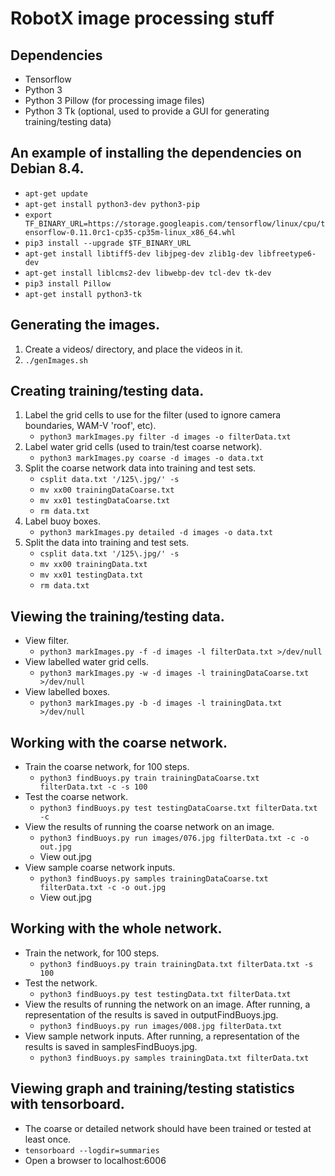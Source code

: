 # RobotX image processing stuff

## Dependencies
* Tensorflow
* Python 3
* Python 3 Pillow (for processing image files)
* Python 3 Tk (optional, used to provide a GUI for generating training/testing data)

## An example of installing the dependencies on Debian 8.4.
* `apt-get update`
* `apt-get install python3-dev python3-pip`
* `export TF_BINARY_URL=https://storage.googleapis.com/tensorflow/linux/cpu/tensorflow-0.11.0rc1-cp35-cp35m-linux_x86_64.whl`
* `pip3 install --upgrade $TF_BINARY_URL`
* `apt-get install libtiff5-dev libjpeg-dev zlib1g-dev libfreetype6-dev`
* `apt-get install liblcms2-dev libwebp-dev tcl-dev tk-dev`
* `pip3 install Pillow`
* `apt-get install python3-tk`

## Generating the images.
1. Create a videos/ directory, and place the videos in it.
2. `./genImages.sh`

## Creating training/testing data.
1. Label the grid cells to use for the filter (used to ignore camera boundaries, WAM-V 'roof', etc).
    * `python3 markImages.py filter -d images -o filterData.txt`
2. Label water grid cells (used to train/test coarse network).
    * `python3 markImages.py coarse -d images -o data.txt`
3. Split the coarse network data into training and test sets.
    * `csplit data.txt '/125\.jpg/' -s`
    * `mv xx00 trainingDataCoarse.txt`
    * `mv xx01 testingDataCoarse.txt`
    * `rm data.txt`
4. Label buoy boxes.
    * `python3 markImages.py detailed -d images -o data.txt`
5. Split the data into training and test sets.
    * `csplit data.txt '/125\.jpg/' -s`
    * `mv xx00 trainingData.txt`
    * `mv xx01 testingData.txt`
    * `rm data.txt`

## Viewing the training/testing data.
* View filter.
    * `python3 markImages.py -f -d images -l filterData.txt >/dev/null`
* View labelled water grid cells.
    * `python3 markImages.py -w -d images -l trainingDataCoarse.txt >/dev/null`
* View labelled boxes.
    * `python3 markImages.py -b -d images -l trainingData.txt >/dev/null`

## Working with the coarse network.
* Train the coarse network, for 100 steps.
    * `python3 findBuoys.py train trainingDataCoarse.txt filterData.txt -c -s 100`
* Test the coarse network.
    * `python3 findBuoys.py test testingDataCoarse.txt filterData.txt -c`
* View the results of running the coarse network on an image.
    * `python3 findBuoys.py run images/076.jpg filterData.txt -c -o out.jpg`
    * View out.jpg
* View sample coarse network inputs.
    * `python3 findBuoys.py samples trainingDataCoarse.txt filterData.txt -c -o out.jpg`
    * View out.jpg

## Working with the whole network.
* Train the network, for 100 steps.
    * `python3 findBuoys.py train trainingData.txt filterData.txt -s 100`
* Test the network.
    * `python3 findBuoys.py test testingData.txt filterData.txt`
* View the results of running the network on an image. After running, a representation of the results is saved in outputFindBuoys.jpg.
    * `python3 findBuoys.py run images/008.jpg filterData.txt`
* View sample network inputs. After running, a representation of the results is saved in samplesFindBuoys.jpg.
    * `python3 findBuoys.py samples trainingData.txt filterData.txt`

## Viewing graph and training/testing statistics with tensorboard.
* The coarse or detailed network should have been trained or tested at least once.
* `tensorboard --logdir=summaries`
* Open a browser to localhost:6006
